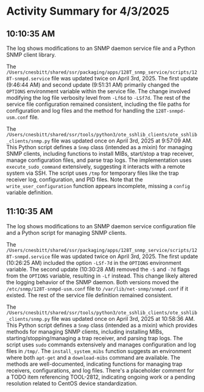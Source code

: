 # Activity Summary for 4/3/2025

## 10:10:35 AM
The log shows modifications to an SNMP daemon service file and a Python SNMP client library.

The `/Users/cnesbitt/shared/ssr/packaging/apps/128T_snmp_service/scripts/128T-snmpd.service` file was updated twice on April 3rd, 2025.  The first update (9:46:44 AM) and second update (9:51:31 AM) primarily changed the `OPTIONS` environment variable within the service file. The change involved modifying the log file verbosity level from `-Lf6d` to `-LSf7d`.  The rest of the service file configuration remained consistent, including the file paths for configuration and log files and the method for handling the `128T-snmpd-usm.conf` file.

The `/Users/cnesbitt/shared/ssr/tools/python3/ote_sshlib_clients/ote_sshlib_clients/snmp.py` file was updated once on April 3rd, 2025 at 9:57:09 AM. This Python script defines a `Snmp` class (intended as a mixin) for managing SNMP clients, including functions to install MIBs, start/stop a trap receiver, manage configuration files, and parse trap logs.  The implementation uses `execute_sudo_command` extensively, suggesting it interacts with a remote system via SSH. The script uses `/tmp` for temporary files like the trap receiver log, configuration, and PID files.  Note that the `write_user_configuration` function appears incomplete, missing a `config` variable definition.


## 11:10:35 AM
The log shows modifications to an SNMP daemon service configuration file and a Python script for managing SNMP clients.

The `/Users/cnesbitt/shared/ssr/packaging/apps/128T_snmp_service/scripts/128T-snmpd.service` file was updated twice on April 3rd, 2025.  The first update (10:26:25 AM) included the option `-LSf-7d` in the `OPTIONS` environment variable. The second update (10:30:28 AM) removed the `-S` and `-7d` flags from the `OPTIONS` variable, resulting in `-Lf` instead. This change likely altered the logging behavior of the SNMP daemon.  Both versions moved the `/etc/snmp/128T-snmpd-usm.conf` file to `/var/lib/net-snmp/snmpd.conf` if it existed.  The rest of the service file definition remained consistent.

The `/Users/cnesbitt/shared/ssr/tools/python3/ote_sshlib_clients/ote_sshlib_clients/snmp.py` file was updated once on April 3rd, 2025 at 10:58:36 AM. This Python script defines a `Snmp` class (intended as a mixin) which provides methods for managing SNMP clients, including installing MIBs, starting/stopping/managing a trap receiver, and parsing trap logs.  The script uses `sudo` commands extensively and manages configuration and log files in `/tmp/`. The `install_system_mibs` function suggests an environment where both `apt-get` and a `download-mibs` command are available.  The methods are well-documented, indicating functions for managing trap receivers, configurations, and log files.  There's a placeholder comment for a TODO item referencing TOOL-2812, indicating ongoing work or a pending resolution related to CentOS device standardization.
